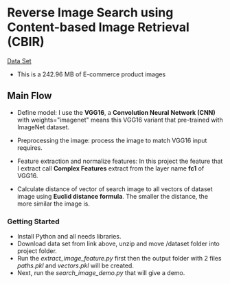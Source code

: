 # Reverse Image Search using Content-based Image Retrieval (CBIR)

[Data Set](https://www.kaggle.com/datasets/paramaggarwal/fashion-product-images-small)

-  This is a 242.96 MB of E-commerce product images

## Main Flow

-  Define model: I use the **VGG16**, a **Convolution Neural Network (CNN)** with weights="imagenet" means this VGG16 variant that pre-trained with ImageNet dataset.

-  Preprocessing the image: process the image to match VGG16 input requires.

-  Feature extraction and normalize features: In this project the feature that I extract call **Complex Features** extract from the layer name **fc1** of VGG16.

-  Calculate distance of vector of search image to all vectors of dataset image using **Euclid distance formula**. The smaller the distance, the more similar the image is.

### Getting Started

-  Install Python and all needs libraries.
-  Download data set from link above, unzip and move /dataset folder into project folder.
-  Run the _extract_image_feature.py_ first then the output folder with 2 files _paths.pkl_ and _vectors.pkl_ will be created.
-  Next, run the _search_image_demo.py_ that will give a demo.
